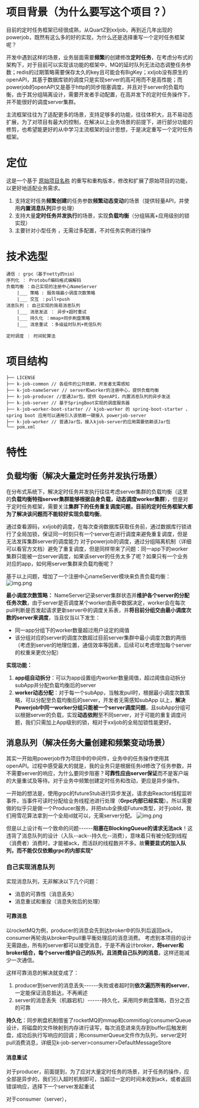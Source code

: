 # 项目背景（为什么要写这个项目？）
目前的定时任务框架已经很成熟，从QuartZ到xxljob，再到近几年出现的powerjob，既然有这么多的好的实现，为什么还是选择重写一个定时任务框架呢？

开发中遇到这样的场景，业务层面需要**频繁**的创建修改**定时任务**，在考虑分布式的架构下，对于目前可以实现该功能的框架中，MQ的延时队列无法动态调整任务参数；redis的过期策略需要保存太久的key且可能会有BigKey；xxljob没有原生的openAPI，其基于数据库锁的调度只是实现server的高可用而不是高性能；而powerjob的openAPI又是基于http的同步阻塞调度，并且对于server的负载均衡，由于其分组隔离设计，需要开发者手动配置，在高并发下的定时任务操作下，并不能很好的调度server集群。

主流框架往往为了适配更多的场景，支持足够多的功能，往往体积大，且不易动态扩展，为了对项目有最大的控制，在解决以上业务场景的前提下，进行部分功能的修剪，也希望能更好的从中学习主流框架的设计思想，于是决定重写一个定时任务框架。

# 定位
这是一个基于 [原始项目名称](原始项目链接) 的重写和重构版本，修改和扩展了原始项目的功能，以更好地适配业务需求。
1. 支持定时任务**频繁创建**的任务参数**频繁动态变动**的场景（提供轻量API，并使用**内置消息队列**异步处理）
2. 支持大量**定时任务并发执行**的场景，实现**负载均衡**（分组隔离+应用级别的锁实现）
3. 主要针对小型任务 ，无需过多配置，不对任务实例进行操作

# 技术选型
```
通信 : grpc（基于netty的nio）
序列化 ： Protobuf编码格式编解码
负载均衡 ：自己实现的注册中心NameServer
	|___ 策略 : 服务端最小调度次数策略
	|___ 交互 ：pull+push
消息队列 : 自己实现的简易消息队列
	|___ 消息发送 ： 异步+超时重试
	|___ 持久化 ：mmap+同步刷盘策略
	|___ 消息重试 ：多级延时队列+死信队列
	
定时调度 ： 时间轮算法
```
# 项目结构
```
├── LICENSE
├── k-job-common // 各组件的公共依赖，开发者无需感知
├── k-job-nameServer // server和worker的注册中心，提供负载均衡
├── k-job-producer //普通Jar包，提供 OpenAPI，内置消息队列的异步发送
├── k-job-server // 基于SpringBoot实现的调度服务器
├── k-job-worker-boot-starter // kjob-worker 的 spring-boot-starter ，spring boot 应用可以通用引入该依赖一键接入 powerjob-server 
├── k-job-worker // 普通Jar包，接入kjob-server的应用需要依赖该Jar包
└── pom.xml
```
# 特性

## 负载均衡（解决大量定时任务并发执行场景）

在分布式系统下，解决定时任务并发执行往往考虑server集群的负载均衡（这里的**负载均衡特指server集群能够根据自身负载，动态调度worker集群**），但是对于定时任务框架，需要关注**集群下的任务重复调度问题，目前的定时任务框架大都为了解决该问题而不能较好实现负载均衡**。

通过查看源码，xxljob的调度，在每次查询数据库获取任务前，通过数据库行锁进行了全局加锁，保证同一时刻只有一个server在进行调度来避免重复调度，但是无法发挥集群server的调度能力
对于powerjob的调度，通过分组隔离机制（详细可以看官方文档）避免了重复调度，但是同样带来了问题：同一app下的worker集群只能被一台server调度，如果该server的任务太多了呢？如果只有一个业务对应的app，如何用server集群来负载均衡呢？

基于以上问题，增加了一个注册中心nameServer模块来负责负载均衡：
![img.png](img2.png)

**最小调度次数策略：** NameServer记录server集群状态并**维护各个server的分配任务次数**，由于server是否调度某个worker由表中数据决定，worker会在每次pull判断是否发起请求更新server中的调度关系表，并**将目前分组交由最小调度次数的server来调度**，当且仅当以下发生：
- 同一app分组下的worker数量超过用户设定的阈值
- 该分组对应的server的调度次数超过目前server集群中最小调度次数的两倍
  （考虑到server的地理位置，通信效率等因素，后续可以考虑增加每个server的权重来更优分配）

**实现功能：**
1. **app组自动拆分**：可以为app设置组内worker数量阈值，超过阈值自动拆分subApp并分配负载均衡后的server
2. **worker动态分配**：对于每一个subApp，当触发pull时，根据最小调度次数策略，可以分配至负载均衡后的server，开发者无需感知subApp
   以上，**解决Powerjob中同一worker分组只能被一个server调度问题**，且subApp分组可以根据server的负载，实现**动态依附**至不同server，对于可能的重复调度问题，我们只需加上App级别的锁，相对于xxljob的全局加锁性能更好。

## 消息队列（解决任务大量创建和频繁变动场景）

其实一开始用powerjob作为项目中的中间件，业务中的任务操作使用其openAPI。过程中感受最大的就是，我的业务只是根据任务id修改了任务参数，并不需要server的响应，为什么要同步阻塞？**可靠性应由server保证**而不是客户端的大量重试及等待。对于业务中频繁创建定时任务和改动，更应是异步操作。

一开始的想法是，使用grpc的futureStub进行异步发送，请求由Reactor线程监听事件，当事件可读时分配给业务线程池进行处理（**Grpc内部已经实现**）。所以需要做的似乎只是做一个Producer服务，并把stub全换成Future类型，对于jobId，我们用雪花算法拿到一个全局id就可以，无需server分配。
![img.png](img2.png)


但是以上设计有一个致命的问题------**阻塞在BlockingQueue的请求无法ack**！这违背了消息队列的设计（入队--ack--持久化--消费），意味着只有被分配到线程（消费者）消费时，才能被ack，而活跃的线程数并不多。故**需要显式的加入队列，而不能仅仅依赖grpc的内部实现***

### 自己实现消息队列
实现消息队列，无非解决以下几个问题：
- 消息的可靠性（消息丢失）
- 消息重试和重投（消息失败后的处理）
#### 可靠消息
以rocketMQ为例，producer的消息会先到达broker中的队列后返回ack，consumer再轮询从broker中pull重平衡处理后的消息消费。
考虑到本项目的设计无需路由，所有的server都可以接受消息，于是不再设计broker，**将server和broker结合，每个server维护自己的队列，且消费自己队列的消息**，这样还能减少一次通信。

这样可靠消息的解决就变成了：
1. producer到server的消息丢失------失败或者超时则**依次遍历所有的server**，一定能保证消息抵达，不再阐述
2. server的消息丢失（机器宕机）------持久化，采用同步刷盘策略，百分之百的可靠

**持久化**：同步刷盘机制借鉴了rocketMQ的mmap和commitlog/consumerQueue设计，将磁盘的文件映射到内存进行读写，每次消息进来先存到buffer后触发刷盘，成功后执行写响应的回调；用consumerQueue文件作为队列，server定时pull消费消息，详细见k-job-server>consumer>DefaultMessageStore
#### 消息重试
对于producer，前面提到，为了应对大量定时任务的场景，对于任务的操作，应全部是异步的，我们引入超时机制即可，当超过一定的时间未收到ack，或者返回错误响应，选择下一个server发起重试

对于consumer（server），